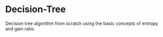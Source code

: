 # Decision-Tree
Decision tree algorithm from scratch using the basic concepts of entropy and gain ratio.
